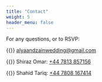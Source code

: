 ```yaml
---
title: "Contact"
weight: 5
header_menu: false
---
```


For any questions, or to RSVP:

{{<icon class="fa fa-envelope">}}&nbsp;[alyaandzainwedding@gmail.com](mailto:alyaandzainwedding@gmail.com)

{{<icon class="fa fa-phone">}}&nbsp;Shiraz Omar: [+44 7813 857156](tel:+447813857156)

{{<icon class="fa fa-phone">}}&nbsp;Shahid Tariq: [+44 7808 167414](tel:+447808167414)